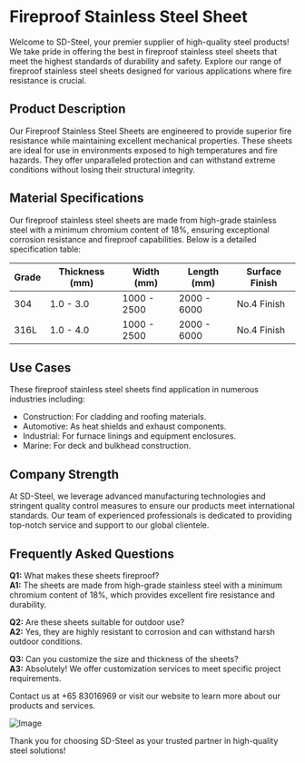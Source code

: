 # Fireproof Stainless Steel Sheet

Welcome to SD-Steel, your premier supplier of high-quality steel products! We take pride in offering the best in fireproof stainless steel sheets that meet the highest standards of durability and safety. Explore our range of fireproof stainless steel sheets designed for various applications where fire resistance is crucial.

## Product Description
Our Fireproof Stainless Steel Sheets are engineered to provide superior fire resistance while maintaining excellent mechanical properties. These sheets are ideal for use in environments exposed to high temperatures and fire hazards. They offer unparalleled protection and can withstand extreme conditions without losing their structural integrity.

## Material Specifications
Our fireproof stainless steel sheets are made from high-grade stainless steel with a minimum chromium content of 18%, ensuring exceptional corrosion resistance and fireproof capabilities. Below is a detailed specification table:

| Grade | Thickness (mm) | Width (mm) | Length (mm) | Surface Finish |
|-------|----------------|------------|-------------|----------------|
| 304   | 1.0 - 3.0      | 1000 - 2500 | 2000 - 6000 | No.4 Finish    |
| 316L  | 1.0 - 4.0      | 1000 - 2500 | 2000 - 6000 | No.4 Finish    |

## Use Cases
These fireproof stainless steel sheets find application in numerous industries including:
- Construction: For cladding and roofing materials.
- Automotive: As heat shields and exhaust components.
- Industrial: For furnace linings and equipment enclosures.
- Marine: For deck and bulkhead construction.

## Company Strength
At SD-Steel, we leverage advanced manufacturing technologies and stringent quality control measures to ensure our products meet international standards. Our team of experienced professionals is dedicated to providing top-notch service and support to our global clientele.

## Frequently Asked Questions

**Q1:** What makes these sheets fireproof?  
**A1:** The sheets are made from high-grade stainless steel with a minimum chromium content of 18%, which provides excellent fire resistance and durability.

**Q2:** Are these sheets suitable for outdoor use?  
**A2:** Yes, they are highly resistant to corrosion and can withstand harsh outdoor conditions.

**Q3:** Can you customize the size and thickness of the sheets?  
**A3:** Absolutely! We offer customization services to meet specific project requirements.

Contact us at +65 83016969 or visit our website to learn more about our products and services. 

![Image](https://github.com/user-attachments/assets/2567258e-e124-4816-932d-1809bd27ef0b)

Thank you for choosing SD-Steel as your trusted partner in high-quality steel solutions!